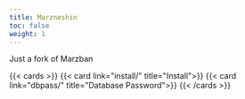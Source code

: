 ```yaml
---
title: Marzneshin
toc: false
weight: 1
---
```


Just a fork of Marzban

{{< cards >}}
  {{< card link="install/" title="Install">}}
  {{< card link="dbpass/" title="Database Password">}}
{{< /cards >}}